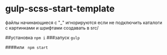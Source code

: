 # gulp-scss-start-template

файлы начинающиеся с "_" игнорируются если не подключить
каталоги с картинками и шрифтами создавать в src/

##установка
`npm i`
###запуск
`gulp`
    
####или
` npm start` 
